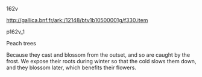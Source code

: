 162v

http://gallica.bnf.fr/ark:/12148/btv1b10500001g/f330.item



p162v_1

Peach trees

Because they cast and blossom from the outset, and so are caught by the frost. We expose their roots during winter so that the cold slows them down, and they blossom later, which benefits their flowers.



 



